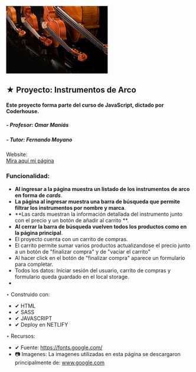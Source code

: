 <img src="./img/imagen_readme.jpg">

 ## ★ Proyecto: Instrumentos de Arco
 ####  Este proyecto forma parte del curso de JavaScript, dictado por Coderhouse.

 #####   - Profesor: Omar Maniás
 #####   - Tutor: Fernando Moyano

 Website:  
[Mira aquí mi página](https://jkinstrumentosmusicales.netlify.app/) 


### Funcionalidad:


- **Al ingresar a la página muestra un listado de los instrumentos de arco en forma de *cards***.
- **La página al ingresar muestra una barra de búsqueda que permite filtrar los instrumentos por nombre y marca**.
- **Las cards muestran la información detallada del instrumento junto con el precio y un botón de añadir al carrito **.
- **Al cerrar la barra de búsqueda vuelven todos los productos como en la página principal**.
- El proyecto cuenta con un carrito de compras.
- El carrito permite sumar varios productos actualizandose el precio junto a un botón de "finalizar compra" y de "vaciar el carrito" 
- Al hacer click en el botón de "finalizar compra" aparece un formulario para completar. 
- Todos los datos: Iniciar sesión del usuario, carrito de compras y formulario queda guardado en el local storage. 
- 

 ⋆ Construido con:
   - ✔ HTML
   - ✔ SASS
   - ✔ JAVASCRIPT
   - ✔ Deploy en NETLIFY


 ⋆ Recursos:
   - ✔  Fuente: https://fonts.google.com/
   - 📷 Imagenes: La imagenes utilizadas en esta página se descargaron principalmente de: www.google.com


  